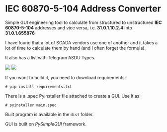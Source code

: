 # IEC 60870-5-104 Address Converter

Simple GUI engineering tool to calculate from structured to unstructured **IEC 60870-5-104** addresses and vice versa, i.e. **31.0.1.10.2.4** into **31.0.1.655876**

I have found that a lot of SCADA vendors use one of another and it takes a lot of time to calculate them by hand (and I often forget the formula).

It also has a list with Telegram ASDU Types.

<img src="https://i.ibb.co/1qwZMg0/converter.jpg">

<img src="https://i.ibb.co/YTrXQKN/telegrams.jpg">

If you want to build it, you need to download requirements:

```
# pip install requirements.txt
```
There is a .spec Pyinstaller file attached to create a GUI. Use it as:

```
# pyinstaller main.spec
```
Built program is available in the `dist` folder.

GUI is built on *PySimpleGUI* framework.

